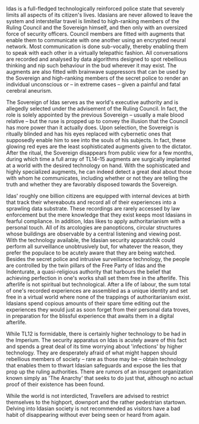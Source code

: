 
Idas is a full-fledged technologically reinforced police state that severely limits all aspects of its citizen's lives. Idasians are never allowed to leave the system and interstellar travel is limited to high-ranking members of the Ruling Council and the Sovereign himself, and then only with an oversized force of security officers. Council members are fitted with augments that enable them to communicate with one another using an encrypted neural network. Most communication is done sub-vocally, thereby enabling them to speak with each other in a virtually telepathic fashion. All conversations are recorded and analysed by data algorithms designed to spot rebellious thinking and nip such behaviour in the bud wherever it may exist. The augments are also fitted with brainwave suppressors that can be used by the Sovereign and high-ranking members of the secret police to render an individual unconscious or – in extreme cases – given a painful and fatal cerebral aneurism.

The Sovereign of Idas serves as the world's executive authority and is allegedly selected under the advisement of the Ruling Council. In fact, the role is solely appointed by the previous Sovereign – usually a male blood relative – but the ruse is propped up to convey the illusion that the Council has more power than it actually does. Upon selection, the Sovereign is ritually blinded and has his eyes replaced with cybernetic ones that supposedly enable him to see into the souls of his subjects. In fact, these glowing red eyes are the least sophisticated augments given to the dictator. After the ritual, the Sovereign disappears from public view for a few months, during which time a full array of TL14–15 augments are surgically implanted at a world with the desired technology on hand. With the sophisticated and highly specialized augments, he can indeed detect a great deal about those with whom he communicates, including whether or not they are telling the truth and whether they are favorably disposed towards the Sovereign.

Idas' roughly one billion citizens are equipped with internal devices at birth that track their whereabouts and record all of their experiences into a sprawling data substrate. These recordings are rarely accessed by law enforcement but the mere knowledge that they exist keeps most Idasians in fearful compliance. In addition, Idas likes to apply authoritarianism with a personal touch. All of its arcologies are panopticons, circular structures whose buildings are observable by a central listening and viewing post. With the technology available, the Idasian security apparatchik could perform all surveillance unobtrusively but, for whatever the reason, they prefer the populace to be acutely aware that they are being watched. Besides the secret police and intrusive surveillance technology, the people are controlled by the twin pillars of the Free Party of Idas and the Indenturate, a quasi-religious authority that harbours the belief that achieving perfection in one's works shall set them free in the afterlife. This afterlife is not spiritual but technological. After a life of labour, the sum total of one's recorded experiences are assembled as a unique identity and set free in a virtual world where none of the trappings of authoritarianism exist. Idasians spend copious amounts of their spare time editing out the experiences they would just as soon forget from their personal data troves, in preparation for the blissful experience that awaits them in a digital afterlife.

While TL12 is formidable, there is certainly higher technology to be had in the Imperium. The security apparatus on Idas is acutely aware of this fact and spends a great deal of its time worrying about 'infections' by higher technology. They are desperately afraid of what might happen should rebellious members of society – rare as those may be – obtain technology that enables them to thwart Idasian safeguards and expose the lies that prop up the ruling authorities. There are rumors of an insurgent organization known simply as 'The Anarchy' that seeks to do just that, although no actual proof of their existence has been found.

While the world is not interdicted, Travellers are advised to restrict themselves to the highport, downport and the rather pedestrian startown. Delving into Idasian society is not recommended as visitors have a bad habit of disappearing without ever being seen or heard from again.
